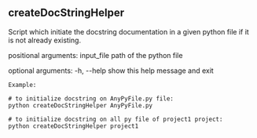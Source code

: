 createDocStringHelper
----------

Script which initiate the docstring documentation in a given python file if it is not already existing.

positional arguments:
  input_file  path of the python file

optional arguments:
  -h, --help  show this help message and exit

    Example:
    
    # to initialize docstring on AnyPyFile.py file:
    python createDocStringHelper AnyPyFile.py
    
    # to initialize docstring on all py file of project1 project:
    python createDocStringHelper project1
